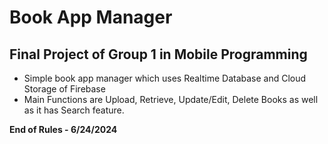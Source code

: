 # Book App Manager
## Final Project of Group 1 in Mobile Programming
- Simple book app manager which uses Realtime Database and Cloud Storage of Firebase
- Main Functions are Upload, Retrieve, Update/Edit, Delete Books as well as it has Search feature.

**End of Rules - 6/24/2024**
